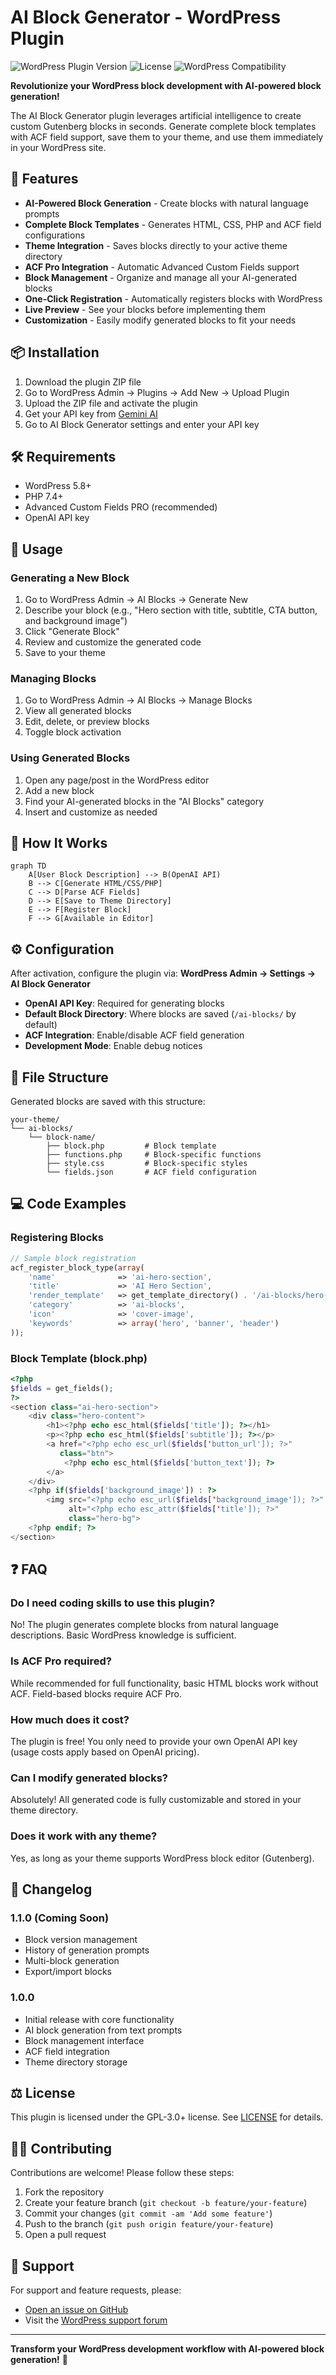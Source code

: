 # AI Block Generator - WordPress Plugin

![WordPress Plugin Version](https://img.shields.io/wordpress/plugin/v/ai-block-generator?style=flat-square)
![License](https://img.shields.io/badge/license-GPL--3.0%2B-red?style=flat-square)
![WordPress Compatibility](https://img.shields.io/wordpress/v/ai-block-generator?style=flat-square)

**Revolutionize your WordPress block development with AI-powered block generation!**

The AI Block Generator plugin leverages artificial intelligence to create custom Gutenberg blocks in seconds. Generate complete block templates with ACF field support, save them to your theme, and use them immediately in your WordPress site.

## 🚀 Features

- **AI-Powered Block Generation** - Create blocks with natural language prompts
- **Complete Block Templates** - Generates HTML, CSS, PHP and ACF field configurations
- **Theme Integration** - Saves blocks directly to your active theme directory
- **ACF Pro Integration** - Automatic Advanced Custom Fields support
- **Block Management** - Organize and manage all your AI-generated blocks
- **One-Click Registration** - Automatically registers blocks with WordPress
- **Live Preview** - See your blocks before implementing them
- **Customization** - Easily modify generated blocks to fit your needs

## 📦 Installation

1. Download the plugin ZIP file
2. Go to WordPress Admin → Plugins → Add New → Upload Plugin
3. Upload the ZIP file and activate the plugin
4. Get your API key from [Gemini AI]([https://aistudio.google.com/usage?project=vibrant-outpost-384111])
5. Go to AI Block Generator settings and enter your API key

## 🛠️ Requirements

- WordPress 5.8+
- PHP 7.4+
- Advanced Custom Fields PRO (recommended)
- OpenAI API key

## 🧩 Usage

### Generating a New Block
1. Go to WordPress Admin → AI Blocks → Generate New
2. Describe your block (e.g., "Hero section with title, subtitle, CTA button, and background image")
3. Click "Generate Block"
4. Review and customize the generated code
5. Save to your theme

### Managing Blocks
1. Go to WordPress Admin → AI Blocks → Manage Blocks
2. View all generated blocks
3. Edit, delete, or preview blocks
4. Toggle block activation

### Using Generated Blocks
1. Open any page/post in the WordPress editor
2. Add a new block
3. Find your AI-generated blocks in the "AI Blocks" category
4. Insert and customize as needed

## 🧠 How It Works

```mermaid
graph TD
    A[User Block Description] --> B(OpenAI API)
    B --> C[Generate HTML/CSS/PHP]
    C --> D[Parse ACF Fields]
    D --> E[Save to Theme Directory]
    E --> F[Register Block]
    F --> G[Available in Editor]
```

## ⚙️ Configuration

After activation, configure the plugin via:
**WordPress Admin → Settings → AI Block Generator**

- **OpenAI API Key**: Required for generating blocks
- **Default Block Directory**: Where blocks are saved (`/ai-blocks/` by default)
- **ACF Integration**: Enable/disable ACF field generation
- **Development Mode**: Enable debug notices

## 📂 File Structure

Generated blocks are saved with this structure:
```
your-theme/
└── ai-blocks/
    └── block-name/
        ├── block.php         # Block template
        ├── functions.php     # Block-specific functions
        ├── style.css         # Block-specific styles
        └── fields.json       # ACF field configuration
```

## 💻 Code Examples

### Registering Blocks
```php
// Sample block registration
acf_register_block_type(array(
    'name'              => 'ai-hero-section',
    'title'             => 'AI Hero Section',
    'render_template'   => get_template_directory() . '/ai-blocks/hero-section/block.php',
    'category'          => 'ai-blocks',
    'icon'              => 'cover-image',
    'keywords'          => array('hero', 'banner', 'header')
));
```

### Block Template (block.php)
```php
<?php
$fields = get_fields();
?>
<section class="ai-hero-section">
    <div class="hero-content">
        <h1><?php echo esc_html($fields['title']); ?></h1>
        <p><?php echo esc_html($fields['subtitle']); ?></p>
        <a href="<?php echo esc_url($fields['button_url']); ?>" 
           class="btn">
            <?php echo esc_html($fields['button_text']); ?>
        </a>
    </div>
    <?php if($fields['background_image']) : ?>
        <img src="<?php echo esc_url($fields['background_image']); ?>" 
             alt="<?php echo esc_attr($fields['title']); ?>" 
             class="hero-bg">
    <?php endif; ?>
</section>
```

## ❓ FAQ

### Do I need coding skills to use this plugin?
No! The plugin generates complete blocks from natural language descriptions. Basic WordPress knowledge is sufficient.

### Is ACF Pro required?
While recommended for full functionality, basic HTML blocks work without ACF. Field-based blocks require ACF Pro.

### How much does it cost?
The plugin is free! You only need to provide your own OpenAI API key (usage costs apply based on OpenAI pricing).

### Can I modify generated blocks?
Absolutely! All generated code is fully customizable and stored in your theme directory.

### Does it work with any theme?
Yes, as long as your theme supports WordPress block editor (Gutenberg).

## 📜 Changelog

### 1.1.0 (Coming Soon)
- Block version management
- History of generation prompts
- Multi-block generation
- Export/import blocks

### 1.0.0
- Initial release with core functionality
- AI block generation from text prompts
- Block management interface
- ACF field integration
- Theme directory storage

## ⚖️ License

This plugin is licensed under the GPL-3.0+ license. See [LICENSE](LICENSE) for details.

## 👨‍💻 Contributing

Contributions are welcome! Please follow these steps:
1. Fork the repository
2. Create your feature branch (`git checkout -b feature/your-feature`)
3. Commit your changes (`git commit -am 'Add some feature'`)
4. Push to the branch (`git push origin feature/your-feature`)
5. Open a pull request

## 📧 Support

For support and feature requests, please:
- [Open an issue on GitHub](https://github.com/yourusername/ai-block-generator/issues)
- Visit the [WordPress support forum](https://wordpress.org/support/plugin/ai-block-generator)

---

**Transform your WordPress development workflow with AI-powered block generation!** 🚀

